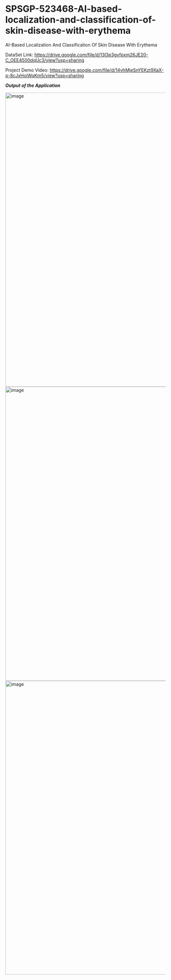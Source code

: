 # SPSGP-523468-AI-based-localization-and-classification-of-skin-disease-with-erythema
AI-Based Localization And Classification Of Skin Disease With Erythema

DataSet Link: https://drive.google.com/file/d/13l3e3gvfpxm26JE20-C_OEE4500dqUc3/view?usp=sharing


Project Demo Video: https://drive.google.com/file/d/14vhMjeSnYEKzt9XaX-p-8cJxHoiWqKm5/view?usp=sharing

***Output of the Application***

<img width="920" alt="image" src="https://github.com/smartinternz02/SPSGP-523468-AI-based-localization-and-classification-of-skin-disease-with-erythema/assets/119936972/44633a83-4d78-4cb6-a575-8f7ca596e9ee">




<img width="920" alt="image" src="https://github.com/smartinternz02/SPSGP-523468-AI-based-localization-and-classification-of-skin-disease-with-erythema/assets/119936972/ffe23757-74b7-4815-b476-6e6099f503f9">



<img width="919" alt="image" src="https://github.com/smartinternz02/SPSGP-523468-AI-based-localization-and-classification-of-skin-disease-with-erythema/assets/119936972/f0376059-f08a-4234-8847-607806cb0e81">




